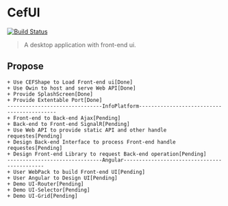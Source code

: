 # CefUI        

[![Build Status](https://travis-ci.org/xiong-ang/CEFUI.svg?branch=master)](https://travis-ci.org/xiong-ang/CEFUI)

> A desktop application with front-end ui.          

## Propose   
    + Use CEFShape to Load Front-end ui[Done]
    + Use Owin to host and serve Web API[Done]
    + Provide SplashScreen[Done]
    + Provide Extentable Port[Done]
    -------------------------------InfoPlatform-------------------------------------------
    + Front-end to Back-end Ajax[Pending]
    + Back-end to Front-end SignalR[Pending]
    + Use Web API to provide static API and other handle requestes[Pending]
    + Design Back-end Interface to process Front-end handle requestes[Pending]
    + Design Front-end Library to request Back-end operation[Pending]
    -------------------------------Angular--------------------------------------------
    + User WebPack to build Front-end UI[Pending]
    + User Angular to Design UI[Pending]
    + Demo UI-Router[Pending]
    + Demo UI-Selector[Pending]
    + Demo UI-Grid[Pending]